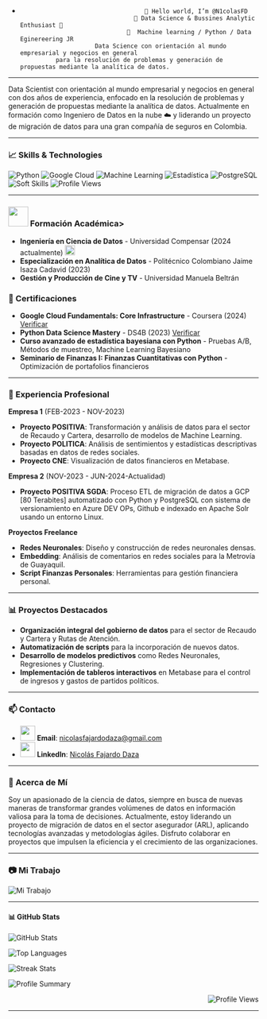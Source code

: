 -                                        👋 Hello world, I’m @N1colasFD 
                                      👀 Data Science & Bussines Analytic Enthusiast 🚀 
                                    🧠  Machine learning / Python / Data Eginereering JR
                           Data Science con orientación al mundo empresarial y negocios en general 
                para la resolución de problemas y generación de propuestas mediante la analítica de datos.

---

Data Scientist con orientación al mundo empresarial y negocios en general con dos años de experiencia, enfocado en la resolución de problemas y generación de propuestas mediante la analítica de datos. Actualmente en formación como Ingeniero de Datos en la nube ☁️ y liderando un proyecto de migración de datos para una gran compañía de seguros en Colombia.

---

### 📈 Skills & Technologies
![Python](https://img.shields.io/badge/Python-%2314354C.svg?style=flat&logo=python&logoColor=white)
![Google Cloud](https://img.shields.io/badge/Google%20Cloud-%234285F4.svg?style=flat&logo=google-cloud&logoColor=white)
![Machine Learning](https://img.shields.io/badge/Machine%20Learning-%23FF6F00.svg?style=flat&logo=tensorflow&logoColor=white)
![Estadística](https://img.shields.io/badge/Estadística-%2300A9E0.svg?style=flat&logo=databricks&logoColor=white)
![PostgreSQL](https://img.shields.io/badge/PostgreSQL-%23336791.svg?style=flat&logo=postgresql&logoColor=white)
![Soft Skills](https://img.shields.io/badge/Soft%20Skills-%23FFD700.svg?style=flat)
![Profile Views](https://hit.yhype.me/github/profile?user_id=107093919)


---

### <img src="https://cdn.jsdelivr.net/gh/devicons/devicon@latest/icons/visualstudio/visualstudio-original.svg" width="40" height="40"/> Formación Académica>
- **Ingeniería en Ciencia de Datos** - Universidad Compensar (2024 actualmente) <img src="https://cdn.jsdelivr.net/gh/devicons/devicon/icons/python/python-original.svg" width="20" height="20"/>
- **Especialización en Analítica de Datos** - Politécnico Colombiano Jaime Isaza Cadavid (2023)
- **Gestión y Producción de Cine y TV** - Universidad Manuela Beltrán

### 📜 Certificaciones
- **Google Cloud Fundamentals: Core Infrastructure** - Coursera (2024) [Verificar](https://coursera.org/verify/KLE6XCG5HU5W)
- **Python Data Science Mastery** - DS4B (2023) [Verificar](./path/to/certificate.pdf)
- **Curso avanzado de estadística bayesiana con Python** - Pruebas A/B, Métodos de muestreo, Machine Learning Bayesiano
- **Seminario de Finanzas I: Finanzas Cuantitativas con Python** - Optimización de portafolios financieros

---

### 🏢 Experiencia Profesional

**Empresa 1** (FEB-2023 - NOV-2023)
- **Proyecto POSITIVA**: Transformación y análisis de datos para el sector de Recaudo y Cartera, desarrollo de modelos de Machine Learning.
- **Proyecto POLITICA**: Análisis de sentimientos y estadísticas descriptivas basadas en datos de redes sociales.
- **Proyecto CNE**: Visualización de datos financieros en Metabase.

**Empresa 2** (NOV-2023 - JUN-2024-Actualidad)
- **Proyecto POSITIVA SGDA**: Proceso ETL de migración de datos a GCP [80 Terabites] automatizado con Python y PostgreSQL con sistema de versionamiento en Azure DEV OPs, Github e indexado en Apache Solr usando un entorno Linux.

**Proyectos Freelance**
- **Redes Neuronales**: Diseño y construcción de redes neuronales densas.
- **Embedding**: Análisis de comentarios en redes sociales para la Metrovía de Guayaquil.
- **Script Finanzas Personales**: Herramientas para gestión financiera personal.

---

### 📊 Proyectos Destacados
- **Organización integral del gobierno de datos** para el sector de Recaudo y Cartera y Rutas de Atención.
- **Automatización de scripts** para la incorporación de nuevos datos.
- **Desarrollo de modelos predictivos** como Redes Neuronales, Regresiones y Clustering.
- **Implementación de tableros interactivos** en Metabase para el control de ingresos y gastos de partidos políticos.

---

### 📫 Contacto
- <img src="https://mailmeteor.com/logos/assets/SVG/Gmail_Logo.svg" width="30" height="30"/> **Email**: [nicolasfajardodaza@gmail.com](mailto:nicolasfajardodaza@gmail.com)
- <img src="https://cdn.jsdelivr.net/gh/devicons/devicon@latest/icons/linkedin/linkedin-original.svg" width="30" height="30" /> **LinkedIn**: [Nicolás Fajardo Daza](https://www.linkedin.com/in/nicolasfajardodaza/)
---

### 🌟 Acerca de Mí
Soy un apasionado de la ciencia de datos, siempre en busca de nuevas maneras de transformar grandes volúmenes de datos en información valiosa para la toma de decisiones. Actualmente, estoy liderando un proyecto de migración de datos en el sector asegurador (ARL), aplicando tecnologías avanzadas y metodologías ágiles. Disfruto colaborar en proyectos que impulsen la eficiencia y el crecimiento de las organizaciones.

---

### 📷 Mi Trabajo
![Mi Trabajo](./path/to/image.png)

---

#### 📊 GitHub Stats
<p align="left">
  <img src="https://github-readme-stats.vercel.app/api?username=N1colasFD&show_icons=true&theme=merko" alt="GitHub Stats" />
</p>
<p align="left">
  <img src="https://github-readme-stats.vercel.app/api/top-langs/?username=N1colasFD&layout=compact&theme=merko" alt="Top Languages " />
</p>
<p align="left">
  <img src="https://github-readme-streak-stats.herokuapp.com/?user=N1colasFD&theme=merko" alt="Streak Stats" />
<p align="left">
  <img src="https://github-profile-summary-cards.vercel.app/api/cards/profile-details?username=N1colasFD&theme=radical" alt="Profile Summary" style="max-width: 150%;" />
</p>
<p align="right">
  <img src="https://komarev.com/ghpvc/?username=N1colasFD&color=blueviolet" alt="Profile Views" />
</p>


---

<!---
N1colasFD/N1colasFD is a ✨ special ✨ repository because its `README.md` (this file) appears on your GitHub profile.
You can click the Preview link to take a look at your changes.
--->
